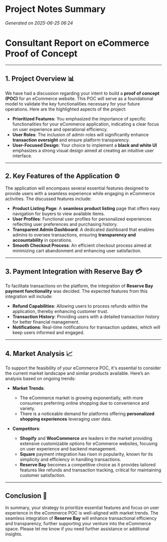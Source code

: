 # Project Notes Summary

*Generated on 2025-06-25 06:24*

# **Consultant Report on eCommerce Proof of Concept**

---

## **1. Project Overview** 📊

We have had a discussion regarding your intent to build a **proof of concept (POC)** for an eCommerce website. This POC will serve as a foundational model to validate the key functionalities necessary for your future operations. Here are the highlighted aspects of the project:

- **Prioritized Features**: You emphasized the importance of specific functionalities for your eCommerce application, indicating a clear focus on user experience and operational efficiency.
- **User Roles**: The inclusion of admin roles will significantly enhance **transaction oversight** and ensure platform transparency.
- **User-Focused Design**: Your choice to implement a **black and white UI** emphasizes a strong visual design aimed at creating an intuitive user interface.

---

## **2. Key Features of the Application** ⚙️

The application will encompass several essential features designed to provide users with a seamless experience while engaging in eCommerce activities. The discussed features include:

- **Product Listing Page**: A **seamless product listing** page that offers easy navigation for buyers to view available items.
- **User Profiles**: Functional user profiles for personalized experiences reflecting user preferences and purchasing history.
- **Transparent Admin Dashboard**: A dedicated dashboard that enables admins to oversee transactions, ensuring **transparency and accountability** in operations.
- **Smooth Checkout Process**: An efficient checkout process aimed at minimizing cart abandonment and enhancing user satisfaction.

---

## **3. Payment Integration with Reserve Bay** 💳

To facilitate transactions on the platform, the integration of **Reserve Bay payment functionality** was decided. The expected features from this integration will include:

- **Refund Capabilities**: Allowing users to process refunds within the application, thereby enhancing customer trust.
- **Transaction History**: Providing users with a detailed transaction history for better financial management.
- **Notifications**: Real-time notifications for transaction updates, which will keep users informed and engaged.

---

## **4. Market Analysis** 📈

To support the feasibility of your eCommerce POC, it's essential to consider the current market landscape and similar products available. Here’s an analysis based on ongoing trends:

- **Market Trends**:
  - The eCommerce market is growing exponentially, with more consumers preferring online shopping due to convenience and variety.
  - There is a noticeable demand for platforms offering **personalized shopping experiences** leveraging user data.

- **Competitors**:
  - **Shopify** and **WooCommerce** are leaders in the market providing extensive customizable options for eCommerce websites, focusing on user experience and backend management.
  - **Square** payment integration has risen in popularity, known for its simplicity and efficiency in handling transactions.
  - **Reserve Bay** becomes a competitive choice as it provides tailored features like refunds and transaction tracking, critical for maintaining customer satisfaction.

---

## **Conclusion** 📝

In summary, your strategy to prioritize essential features and focus on user experience in the eCommerce POC is well-aligned with market trends. The seamless integration of **Reserve Bay** will enhance transactional efficiency and transparency, further supporting your venture into the eCommerce space. Please let me know if you need further assistance or additional insights.